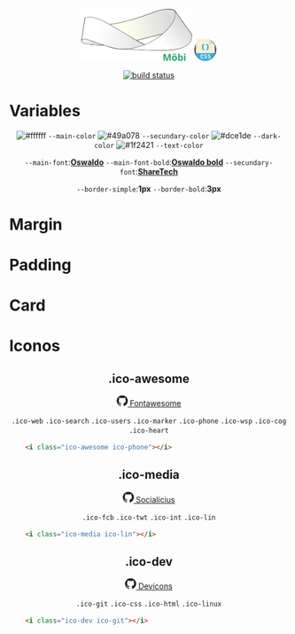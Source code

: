 <p align="center">
	<img width="200" src="/src/static/icon/icon_all.svg"></img>
	<img width="40px" src="/docs/css.svg" alt="build status"></img>
</p>

<p align="center">
	<a href="#"><img src="http://runbot.odoo.com/runbot/badge/flat/1/master.svg" alt="build status"></img></a>
</p>

# Variables

<div align="center">

![#ffffff](https://via.placeholder.com/15/fefefe/000000?text=+) `--main-color`
![#49a078](https://via.placeholder.com/15/49a078/000000?text=+) `--secundary-color`
![#dce1de](https://via.placeholder.com/15/dce1de/000000?text=+) `--dark-color`
![#1f2421](https://via.placeholder.com/15/1f2421/000000?text=+) `--text-color`


`--main-font`:<strong><a href="https://fonts.google.com/specimen/Oswald">Oswaldo</a></strong>
`--main-font-bold`:<strong><a href="https://fonts.google.com/specimen/Oswald">Oswaldo bold</a></strong>
`--secundary-font`:<strong><a href="https://fonts.google.com/specimen/Share+Tech">ShareTech</a></strong>


`--border-simple`:<strong>1px</strong>
`--border-bold`:<strong>3px</strong>

</div>

# Margin

# Padding

# Card

# Iconos

<div align="center">

## .ico-awesome

<a href="https://github.com/FortAwesome/Font-Awesome"><img width="20px" src="../../../docs/github.svg" alt="github repo"></img> Fontawesome</a>

`.ico-web`
`.ico-search`
`.ico-users`
`.ico-marker`
`.ico-phone`
`.ico-wsp`
`.ico-cog`
`.ico-heart`

</div>

```html
	<i class="ico-awesome ico-phone"></i>
```

<div align="center">

## .ico-media

<a href="https://github.com/shalinguyen/socialicious"><img width="20px" src="../../../docs/github.svg" alt="github repo"></img> Socialicius</a>

`.ico-fcb`
`.ico-twt`
`.ico-int`
`.ico-lin`

</div>

```html
	<i class="ico-media ico-lin"></i>
```


<div align="center">

## .ico-dev

<a href="https://github.com/vorillaz/devicons"><img width="20px" src="../../../docs/github.svg" alt="github repo"></img> Devicons</a>

`.ico-git`
`.ico-css`
`.ico-html`
`.ico-linux`

</div>

```html
	<i class="ico-dev ico-git"></i>
```


